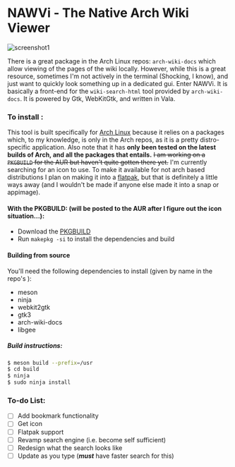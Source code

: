 # NAWVi - The Native Arch Wiki Viewer
![screenshot1](./screenshots/one_age.png)

There is a great package in the Arch Linux repos: `arch-wiki-docs` which allow viewing of the pages of the wiki locally. However, while this is a great resource, sometimes I'm not actively in the terminal (Shocking, I know), and just want to quickly look something up in a dedicated gui. Enter NAWVi. It is basically a front-end for the `wiki-search-html` tool provided by `arch-wiki-docs`. It is powered by Gtk, WebKitGtk, and written in Vala.

### To install :

This tool is built specifically for [Arch Linux](https://www.archlinux.org) because it relies on a packages which, to my knowledge, is only in the Arch repos, as it is a pretty distro-specific application. Also note that it has __only been tested on the latest builds of Arch, and all the packages that entails.__ ~~I am working on a `PKGBUILD` for the AUR but haven't quite gotten there yet.~~  I'm currently searching for an icon to use. To make it available for not arch based distributions I plan on making it into a [flatpak](https://www.flatpak.org/), but that is definitely a little ways away (and I wouldn't be made if anyone else made it into a snap or appimage).

#### With the PKGBUILD: (will be posted to the AUR after I figure out the icon situation...):
- Download the [PKGBUILD](./PKGBUILD/PKGBUILD) 
- Run `makepkg -si` to install the dependencies and build


#### Building from source
You'll need the following dependencies to install (given by name in the repo's ):
- meson
- ninja
- webkit2gtk
- gtk3
- arch-wiki-docs
- libgee

##### Build instructions: 
``` bash
$ meson build --prefix=/usr
$ cd build
$ ninja 
$ sudo ninja install 
```

### To-do List:
- [ ] Add bookmark functionality
- [ ] Get icon
- [ ] Flatpak support
- [ ] Revamp search engine (i.e. become self sufficient)
- [ ] Redesign what the search looks like
- [ ] Update as you type (***must*** have faster search for this)
